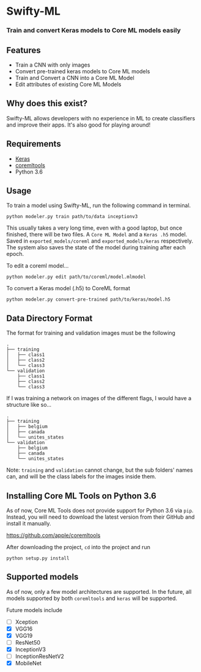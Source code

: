 # Swifty-ML
### Train and convert Keras models to Core ML models easily

## Features

* Train a CNN with only images
* Convert pre-trained keras models to Core ML models
* Train and Convert a CNN into a Core ML Model
* Edit attributes of existing Core ML Models

## Why does this exist?

Swifty-ML allows developers with no experience in ML to create classifiers and improve their apps. It's also good for playing around!



## Requirements

* [Keras](https://keras.io/#installation)
* [coremltools](https://github.com/apple/coremltools#installation)
* Python 3.6

## Usage

To train a model using Swifty-ML, run the following command in terminal.
```
python modeler.py train path/to/data inceptionv3
```

This usually takes a very long time, even with a good laptop, but once finished, there will be two files. A `Core ML Model` and a `Keras .h5` model. Saved in `exported_models/coreml` and `exported_models/keras` respectively. The system also saves the state of the model during training after each epoch.

To edit a coreml model...
```
python modeler.py edit path/to/coreml/model.mlmodel
```

To convert a Keras model (.h5) to CoreML format

```
python modeler.py convert-pre-trained path/to/keras/model.h5
```

## Data Directory Format

The format for training and validation images must be the following

```
.
├── training
│   ├── class1
│   ├── class2
│   └── class3
└── validation
    ├── class1
    ├── class2
    └── class3
```

If I was training a network on images of the different flags, I would have a structure like so...

```
.
├── training
│   ├── belgium
│   ├── canada
│   └── unites_states
└── validation
    ├── belgium
    ├── canada
    └── unites_states
```

Note: `training` and `validation` cannot change, but the sub folders' names can, and will be the class labels for the images inside them.

## Installing Core ML Tools on Python 3.6

As of now, Core ML Tools does not provide support for Python 3.6 via `pip`. Instead, you will need to download the latest version from their GitHub and install it manually.

https://github.com/apple/coremltools

After downloading the project, `cd` into the project and run
```
python setup.py install
```

## Supported models

As of now, only a few model architectures are supported. In the future, all models supported by both `coremltools` and `keras` will be supported.

Future models include

- [ ] Xception
- [x] VGG16
- [x] VGG19
- [ ] ResNet50
- [x] InceptionV3
- [ ] InceptionResNetV2
- [x] MobileNet
